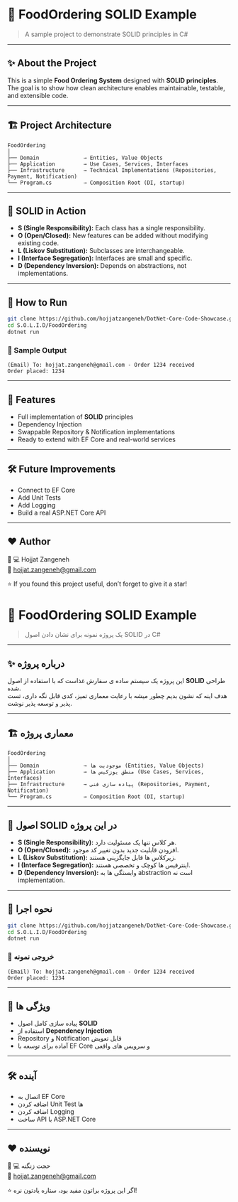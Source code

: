 # 🍔 FoodOrdering SOLID Example

> A sample project to demonstrate SOLID principles in C#

---

## ✨ About the Project
This is a simple **Food Ordering System** designed with **SOLID principles**.  
The goal is to show how clean architecture enables maintainable, testable, and extensible code.

---

## 🏗️ Project Architecture
```
FoodOrdering
│
├── Domain              → Entities, Value Objects
├── Application         → Use Cases, Services, Interfaces
├── Infrastructure      → Technical Implementations (Repositories, Payment, Notification)
└── Program.cs          → Composition Root (DI, startup)
```

---

## 🧩 SOLID in Action
- **S (Single Responsibility):** Each class has a single responsibility.
- **O (Open/Closed):** New features can be added without modifying existing code.
- **L (Liskov Substitution):** Subclasses are interchangeable.
- **I (Interface Segregation):** Interfaces are small and specific.
- **D (Dependency Inversion):** Depends on abstractions, not implementations.

---

## 🚀 How to Run
```bash
git clone https://github.com/hojjatzangeneh/DotNet-Core-Code-Showcase.git
cd S.O.L.I.D/FoodOrdering
dotnet run
```

### 📌 Sample Output
```
(Email) To: hojjat.zangeneh@gmail.com - Order 1234 received
Order placed: 1234
```

---

## 🎯 Features
- Full implementation of **SOLID** principles
- Dependency Injection
- Swappable Repository & Notification implementations
- Ready to extend with EF Core and real-world services

---

## 🛠️ Future Improvements
- Connect to EF Core
- Add Unit Tests
- Add Logging
- Build a real ASP.NET Core API

---

## ❤️ Author
👨 💻 Hojjat Zangeneh  
📧 [hojjat.zangeneh@gmail.com](mailto:hojjat.zangeneh@gmail.com)

⭐ If you found this project useful, don’t forget to give it a star!


# 🍔 FoodOrdering SOLID Example

> یک پروژه نمونه برای نشان دادن اصول SOLID در C#

---

## ✨ درباره پروژه
این پروژه یک سیستم ساده ی سفارش غذاست که با استفاده از اصول **SOLID** طراحی شده.  
هدف اینه که نشون بدیم چطور میشه با رعایت معماری تمیز، کدی قابل نگه داری، تست پذیر و توسعه پذیر نوشت.

---

## 🏗️ معماری پروژه
```
FoodOrdering
│
├── Domain              → موجودیت ها (Entities, Value Objects)
├── Application         → منطق یوزکیس ها (Use Cases, Services, Interfaces)
├── Infrastructure      → پیاده سازی فنی (Repositories, Payment, Notification)
└── Program.cs          → Composition Root (DI, startup)
```

---

## 🧩 اصول SOLID در این پروژه
- **S (Single Responsibility):** هر کلاس تنها یک مسئولیت دارد.
- **O (Open/Closed):** افزودن قابلیت جدید بدون تغییر کد موجود.
- **L (Liskov Substitution):** زیرکلاس ها قابل جایگزینی هستند.
- **I (Interface Segregation):** اینترفیس ها کوچک و تخصصی هستند.
- **D (Dependency Inversion):** وابستگی ها به abstraction است نه implementation.

---

## 🚀 نحوه اجرا
```bash
git clone https://github.com/hojjatzangeneh/DotNet-Core-Code-Showcase.git
cd S.O.L.I.D/FoodOrdering
dotnet run
```

### 📌 خروجی نمونه
```
(Email) To: hojjat.zangeneh@gmail.com - Order 1234 received
Order placed: 1234
```

---

## 🎯 ویژگی ها
- پیاده سازی کامل اصول **SOLID**
- استفاده از **Dependency Injection**
- Repository و Notification قابل تعویض
- آماده برای توسعه با EF Core و سرویس های واقعی

---

## 🛠️ آینده
- اتصال به EF Core
- اضافه کردن Unit Test ها
- اضافه کردن Logging
- ساخت API با ASP.NET Core

---

## ❤️ نویسنده
👨 💻 حجت زنگنه  
📧 [hojjat.zangeneh@gmail.com](mailto:hojjat.zangeneh@gmail.com)

⭐ اگر این پروژه براتون مفید بود، ستاره یادتون نره!
